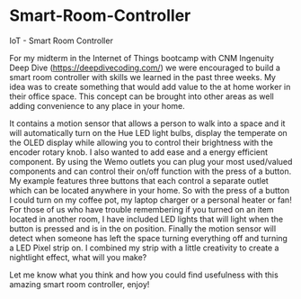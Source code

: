 # Smart-Room-Controller
IoT - Smart Room Controller

For my midterm in the Internet of Things bootcamp with CNM Ingenuity Deep Dive (https://deepdivecoding.com/) we were encouraged to build a smart room controller with skills we learned in the past three weeks. My idea was to create something that would add value to the at home worker in their office space. This concept can be brought into other areas as well adding convenience to any place in your home.

It contains a motion sensor that allows a person to walk into a space and it will automatically turn on the Hue LED light bulbs, display the temperate on the OLED display while allowing you to control their brightness with the encoder rotary knob. I also wanted to add ease and a energy efficient component. By using the Wemo outlets you can plug your most used/valued components and can control their on/off function with the press of a button. My example features three buttons that each control a separate outlet which can be located anywhere in your home. So with the press of a button I could turn on my coffee pot, my laptop charger or a personal heater or fan! For those of us who have trouble remembering if you turned on an item located in another room, I have included LED lights that will light when the button is pressed and is in the on position. Finally the motion sensor will detect when someone has left the space turning everything off and turning a LED Pixel strip on. I combined my strip with a little creativity to create a nightlight effect, what will you make?

Let me know what you think and how you could find usefulness with this amazing smart room controller, enjoy!
